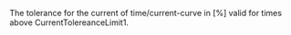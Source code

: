 The tolerance for the current of time/current-curve in [%] valid for times above CurrentTolereanceLimit1.